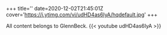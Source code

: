 +++
title=''
date=2020-12-02T21:45:01Z
cover='https://i.ytimg.com/vi/udHD4as6IyA/hqdefault.jpg'
+++

All content belongs to GlennBeck.
{{< youtube udHD4as6IyA >}}
